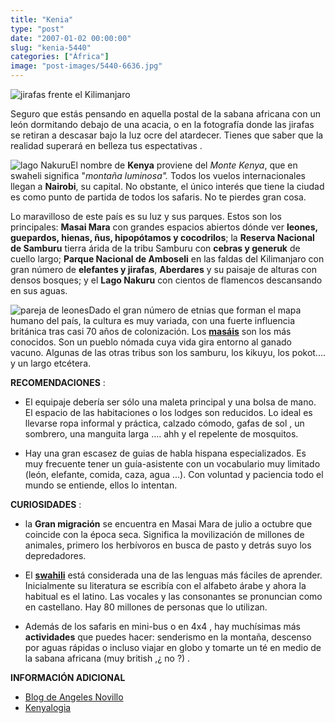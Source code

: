 ```yaml
---
title: "Kenia"
type: "post"
date: "2007-01-02 00:00:00"
slug: "kenia-5440"
categories: ["África"]
image: "post-images/5440-6636.jpg"
---
```


![jirafas frente el Kilimanjaro](post-images/5440-6636.jpg "jirafas frente el Kilimanjaro")

Seguro que estás pensando en aquella postal de la sabana africana con un león dormitando debajo de una acacia, o en la fotografía donde las jirafas se retiran a descasar bajo la luz ocre del atardecer. Tienes que saber que la realidad superará en belleza tus espectativas .

![lago Nakuru](post-images/5440-6637.jpg "lago Nakuru")El nombre de **Kenya** proviene del *Monte Kenya*, que en swaheli significa "*montaña luminosa".* Todos los vuelos internacionales llegan a **Nairobi**, su capital. No obstante, el único interés que tiene la ciudad es como punto de partida de todos los safaris. No te pierdes gran cosa.

Lo maravilloso de este país es su luz y sus parques. Estos son los principales: **Masai Mara** con grandes espacios abiertos dónde ver **leones, guepardos, hienas, ñus, hipopótamos y cocodrilos**; la **Reserva Nacional de Samburu** tierra árida de la tribu Samburu con **cebras y generuk** de cuello largo; **Parque Nacional de Amboseli** en las faldas del Kilimanjaro con gran número de **elefantes y jirafas**, **Aberdares** y su paisaje de alturas con densos bosques; y el **Lago Nakuru** con cientos de flamencos descansando en sus aguas.

![pareja de leones](post-images/5440-6638.jpg "pareja de leones")Dado el gran número de etnias que forman el mapa humano del país, la cultura es muy variada, con una fuerte influencia británica tras casi 70 años de colonización. Los **[masáis](http://es.wikipedia.org/wiki/Masai)**  son los más conocidos. Son un pueblo nómada cuya vida gira entorno al ganado vacuno. Algunas de las otras tribus son los samburu, los kikuyu, los pokot.... y un largo etcétera.

**RECOMENDACIONES** :

- El equipaje debería ser sólo una maleta principal y una bolsa de mano. El espacio de las habitaciones o los lodges son reducidos. Lo ideal es llevarse ropa informal y práctica, calzado cómodo, gafas de sol , un sombrero, una manguita larga .... ahh y el repelente de mosquitos.

- Hay una gran escasez de guias de habla hispana especializados. Es muy frecuente tener un guía-asistente con un vocabulario muy limitado (león, elefante, comida, caza, agua ...). Con voluntad y paciencia todo el mundo se entiende, ellos lo intentan.

**CURIOSIDADES** :

- la **Gran migración** se encuentra en Masai Mara de julio a octubre que coincide con la época seca. Significa la movilización de millones de animales, primero los herbívoros en busca de pasto y detrás suyo los depredadores.

- El **[swahili](http://es.wikipedia.org/wiki/Idioma_swahili)** está considerada una de las lenguas más fáciles de aprender. Inicialmente su literatura se escribía con el alfabeto árabe y ahora la habitual es el latino. Las vocales y las consonantes se pronuncian como en castellano. Hay 80 millones de personas que lo utilizan.
- Además de los safaris en mini-bus o en 4x4 , hay muchísimas más **actividades** que puedes hacer: senderismo en la montaña, descenso por aguas rápidas o incluso viajar en globo y tomarte un té en medio de la sabana africana (muy british ,¿ no ?) .

**INFORMACIÓN ADICIONAL**

- [Blog de Angeles Novillo](http://www.angelesnovillo.blogspot.com/)
- [Kenyalogia](http://www.kenyalogy.com/indexe.html)
